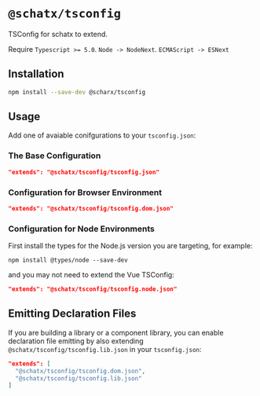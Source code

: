 # `@schatx/tsconfig`

TSConfig for schatx to extend.

Require `Typescript >= 5.0`. `Node -> NodeNext`. `ECMAScript -> ESNext`

## Installation

```sh
npm install --save-dev @scharx/tsconfig
```

## Usage
Add one of avaiable conifgurations to your `tsconfig.json`:

### The Base Configuration

```json
"extends": "@schatx/tsconfig/tsconfig.json"
```

### Configuration for Browser Environment

```json
"extends": "@schatx/tsconfig/tsconfig.dom.json"
```

### Configuration for Node Environments

First install the types for the Node.js version you are targeting, for example:

```shell
npm install @types/node --save-dev
```

and you may not need to extend the Vue TSConfig:

```json
"extends": "@schatx/tsconfig/tsconfig.node.json"
```

## Emitting Declaration Files

If you are building a library or a component library, you can enable declaration file emitting by also extending `@schatx/tsconfig/tsconfig.lib.json` in your `tsconfig.json`:

```json
"extends": [
  "@schatx/tsconfig/tsconfig.dom.json",
  "@schatx/tsconfig/tsconfig.lib.json"
]
```
